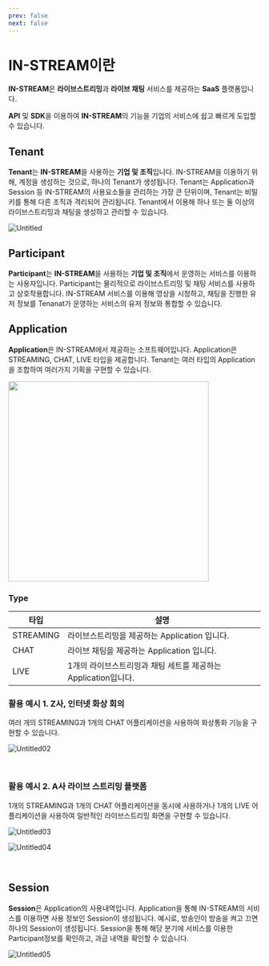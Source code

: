 ```yaml
---
prev: false
next: false
---
```


# IN-STREAM이란

**IN-STREAM**은 **라이브스트리밍**과 **라이브 채팅** 서비스를 제공하는 **SaaS** 플랫폼입니다.

**API** 및 **SDK**을 이용하여 **IN-STREAM**의 기능을 기업의 서비스에 쉽고 빠르게 도입할 수 있습니다.


## Tenant

**Tenant**는 **IN-STREAM**을 사용하는 **기업 및 조직**입니다. IN-STREAM을 이용하기 위해, 계정을 생성하는 것으로, 하나의 Tenant가 생성됩니다. Tenant는 Application과 Session 등 IN-STREAM의 사용요소들을 관리하는 가장 큰 단위이며, Tenant는 비밀키를 통해 다른 조직과 격리되어 관리됩니다. Tenant에서 이용해 하나 또는 둘 이상의 라이브스트리밍과 채팅을 생성하고 관리할 수 있습니다.

![Untitled](/terminology/Untitled.png)


## Participant

**Participant**는 **IN-STREAM**을 사용하는 **기업 및 조직**에서 운영하는 서비스를 이용하는 사용자입니다. Participant는 물리적으로 라이브스트리밍 및 채팅 서비스를 사용하고 상호작용합니다. IN-STREAM 서비스를 이용해 영상을 시청하고, 채팅을 진행한 유저 정보를 Tenanat가 운영하는 서비스의 유저 정보와 통합할 수 있습니다.


## Application

**Application**은 IN-STREAM에서 제공하는 소프트웨어입니다.
Application은 STREAMING, CHAT, LIVE 타입을 제공합니다. Tenant는 여러 타입의 Application을 조합하여 여러가지 기획을 구현할 수 있습니다.

<img src="/terminology/Untitled%201.png" width=400 >


### Type

| 타입      | 설명                                                           |
| --------- | -------------------------------------------------------------- |
| STREAMING | 라이브스트리밍을 제공하는 Application 입니다.                  |
| CHAT      | 라이브 채팅을 제공하는 Application 입니다.                     |
| LIVE      | 1개의 라이브스트리밍과 채팅 세트를 제공하는 Application입니다. |


### 활용 예시 1. Z사, 인터넷 화상 회의

여러 개의 STREAMING과 1개의 CHAT 어플리케이션을 사용하여 화상통화 기능을 구현할 수 있습니다.

![Untitled02](/terminology/Untitled%202.png)

<br/>

### 활용 예시 2. A사 라이브 스트리밍 플랫폼

1개의 STREAMING과 1개의 CHAT 어플리케이션을 동시에 사용하거나 1개의 LIVE 어플리케이션을 사용하여 일반적인 라이브스트리밍 화면을 구현할 수 있습니다.

![Untitled03](/terminology/Untitled%203.png)

![Untitled04](/terminology/Untitled%204.png)

<br/>

## Session

**Session**은 Application의 사용내역입니다. Application을 통해 IN-STREAM의 서비스를 이용하면 사용 정보인 Session이 생성됩니다. 예시로, 방송인이 방송을 켜고 끄면 하나의 Session이 생성됩니다. Session을 통해 해당 분기에 서비스를 이용한 Participant정보를 확인하고, 과금 내역을 확인할 수 있습니다.

![Untitled05](/terminology/Untitled%205.png)
